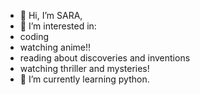 - 👋 Hi, I’m SARA, 
- 👀 I’m interested in:
-  coding  
-  watching anime!!
-  reading about discoveries and inventions
-  watching thriller and mysteries!
- 🌱 I’m currently learning python.


<!---
saranegi/saranegi is a ✨ special ✨ repository because its `README.md` (this file) appears on your GitHub profile.
You can click the Preview link to take a look at your changes.
--->

